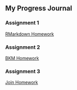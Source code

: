 ## My Progress Journal

### Assignment 1

[RMarkdown Homework](https://pjournal.github.io/mef03-OzgeBegde/RMarkdown_Homework.html)

### Assignment 2

[BKM Homework](BKM_Deneme_V3.html)

### Assignment 3

[Join Homework](Join_Assignment.html)
